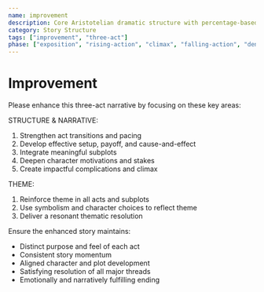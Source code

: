 ```yaml
---
name: improvement
description: Core Aristotelian dramatic structure with percentage-based story stages and character elements
category: Story Structure
tags: ["improvement", "three-act"]
phase: ["exposition", "rising-action", "climax", "falling-action", "denouement"]
---
```


# Improvement

Please enhance this three-act narrative by focusing on these key areas:

STRUCTURE & NARRATIVE:
1. Strengthen act transitions and pacing
2. Develop effective setup, payoff, and cause-and-effect 
3. Integrate meaningful subplots
4. Deepen character motivations and stakes
5. Create impactful complications and climax

THEME:
1. Reinforce theme in all acts and subplots
2. Use symbolism and character choices to reflect theme
3. Deliver a resonant thematic resolution

Ensure the enhanced story maintains:
- Distinct purpose and feel of each act
- Consistent story momentum 
- Aligned character and plot development
- Satisfying resolution of all major threads
- Emotionally and narratively fulfilling ending